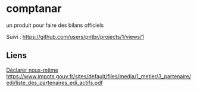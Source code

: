 # comptanar
un produit pour faire des bilans officiels

Suivi : https://github.com/users/pntbr/projects/1/views/1

## Liens
[Déclarer nous-même](https://hackmd.io/KMSyKgOzT_SnHeCmKLvxBw)
https://www.impots.gouv.fr/sites/default/files/media/1_metier/3_partenaire/edi/liste_des_partenaires_edi_actifs.pdf
 
